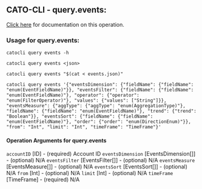 
## CATO-CLI - query.events:
[Click here](https://api.catonetworks.com/documentation/#query-events) for documentation on this operation.

### Usage for query.events:

`catocli query events -h`

`catocli query events <json>`

`catocli query events "$(cat < events.json)"`

`catocli query events '{"eventsDimension": {"fieldName": {"fieldName": "enum(EventFieldName)"}}, "eventsFilter": {"fieldName": {"fieldName": "enum(EventFieldName)"}, "operator": {"operator": "enum(FilterOperator)"}, "values": {"values": ["String"]}}, "eventsMeasure": {"aggType": {"aggType": "enum(AggregationType)"}, "fieldName": {"fieldName": "enum(EventFieldName)"}, "trend": {"trend": "Boolean"}}, "eventsSort": {"fieldName": {"fieldName": "enum(EventFieldName)"}, "order": {"order": "enum(DirectionEnum)"}}, "from": "Int", "limit": "Int", "timeFrame": "TimeFrame"}'`

#### Operation Arguments for query.events ####
`accountID` [ID] - (required) Account ID 
`eventsDimension` [EventsDimension[]] - (optional) N/A 
`eventsFilter` [EventsFilter[]] - (optional) N/A 
`eventsMeasure` [EventsMeasure[]] - (optional) N/A 
`eventsSort` [EventsSort[]] - (optional) N/A 
`from` [Int] - (optional) N/A 
`limit` [Int] - (optional) N/A 
`timeFrame` [TimeFrame] - (required) N/A 
